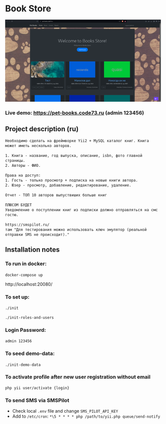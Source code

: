 # Book Store

<img src="screen1.png" alt="">

### Live demo: https://pet-books.code73.ru (admin 123456)

## Project description (ru)

```
Необходимо сделать на фреймворке Yii2 + MySQL каталог книг. Книга может иметь несколько авторов.

1. Книга - название, год выпуска, описание, isbn, фото главной страницы.
2. Авторы - ФИО.

Права на доступ:
1. Гость - только просмотр + подписка на новые книги автора.
2. Юзер - просмотр, добавление, редактирование, удаление.

Отчет - ТОП 10 авторов выпуствиших больше книг

ПЛЮСОМ БУДЕТ
Уведомление о поступлении книг из подписки должно отправляться на смс гостю.

https://smspilot.ru/
там "Для тестирования можно использовать ключ эмулятор (реальной отправки SMS не происходит)."
```

## Installation notes

### To run in docker:

`docker-compose up`

http://localhost:20080/

### To set up:

`./init`

`./init-roles-and-users`

### Login Password:

```admin 123456```

### To seed demo-data:

`./init-demo-data`

### To activate profile after new user registration without email

```
php yii user/activate {login}
```

### To send SMS via SMSPilot

- Check local `.env` file and change `SMS_PILOT_API_KEY`
- Add to `/etc/cron`: `*\5 * * * * php /path/to/yii.php queue/send-notify`
